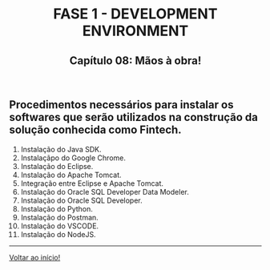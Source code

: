 <div id="fase01" align="center">
<h1>FASE 1 - DEVELOPMENT ENVIRONMENT</h1>
<h2>Capítulo 08: Mãos à obra!</h2>
</div>
<br>

## Procedimentos necessários para instalar os softwares que serão utilizados na construção da solução conhecida como Fintech.

1. Instalação do Java SDK.
2. Instalaçãpo do Google Chrome.
3. Instalação do Eclipse.
4. Instalação do Apache Tomcat.
5. Integração entre Eclipse e Apache Tomcat.
6. Instalação do Oracle SQL Developer Data Modeler.
7. Instalação do Oracle SQL Developer.
8. Instalação do Python.
9. Instalação do Postman.
10. Instalação do VSCODE.
11. Instalação do NodeJS.

---

[Voltar ao início!](https://github.com/monicaquintal/fintech)